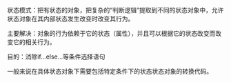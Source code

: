 状态模式：把有状态的对象，把复杂的“判断逻辑”提取到不同的状态对象中，允许状态对象在其内部状态发生改变时改变其行为。

主要解决：对象的行为依赖于它的状态（属性），并且可以根据它的状态改变而改变它的相关行为。

目的：消除if...else...等条件选择语句

一般来说在具体状态对象下需要包括特定条件下的状态状态对象的转换代码。